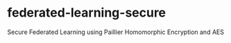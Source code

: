 # federated-learning-secure
Secure Federated Learning using Paillier Homomorphic Encryption and AES
